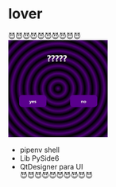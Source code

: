 # lover
😈😈😈😈😈😈😈😈😈😈
<br>
<img width="200" src="https://github.com/vmc13/lover/blob/master/images/capeta_roxo.gif"/>
- pipenv shell
- Lib PySide6
- QtDesigner para UI <br>
😈😈😈😈😈😈😈😈😈😈
